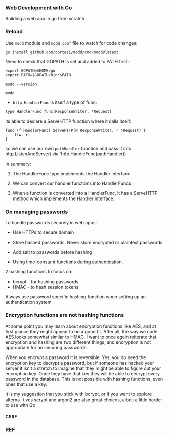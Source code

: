 ### Web Development with Go

Building a web app in go from scratch


### Reload

Use `modd` module and `modd.conf` file to watch for code changes:

```
go install github.com/cortesi/modd/cmd/modd@latest
```

Need to check that GOPATH is set and added to PATH first:
```
export GOPATH=$HOME/go
export PATH=$GOPATH/bin:$PATH

modd --version

modd
```

* `http.HandlerFunc` is itself a type of func:
```
type HandlerFunc func(ResponseWriter, *Request)
```

its able to declare a ServeHTTP function where it calls itself:
```
func (f HandlerFunc) ServeHTTP(w ResponseWriter, r *Request) {
    f(w, r)
}
```

so we can use our own `pathHandler` function and pass it into http.ListenAndServe() via `http.HandleFunc(pathHandler))

In summary:
1. The HandlerFunc type implements the Handler interface

2. We can convert our handler functions into HandlerFuncs

3. When a function is converted into a HandlerFunc, it has a ServeHTTP method which implements the Handler interface.


### On managing passwords

To handle passwords securely in web apps:

* Use HTTPs to secure domain

* Store hashed passwords. Never store encrypted or plaintext passwords.

* Add salt to passwords before hashing

* Using time-constant functions during authentication.


2 hashing functions to focus on:

* bcrypt - for hashing passwords
* HMAC - to hash session tokens

Always use password specific hashing function when setting up an authentication system

### Encryption functions are not hashing functions

At some point you may learn about encryption functions like AES, and at first
glance they might appear to be a good fit. After all, the way we code AES looks
somewhat similar to HMAC. I want to once again reiterate that encryption and
hashing are two different things, and encryption is not appropriate for an securing
passwords.

When you encrypt a password it is reversible. Yes, you do need the encryption key
to decrypt a password, but if someone has hacked your server it isn’t a stretch to
imagine that they might be able to figure out your encryption key. Once they have
that key they will be able to decrypt every password in the database. This is not
possible with hashing functions, even ones that use a key.

It is my suggestion that you stick with bcrypt, or if you want to explore alterna-
tives scrypt and argon2 are also great choices, albeit a little harder to use with
Go


#### CSRF






### REF

[Logging in go]: https://www.bytesizego.com/blog/guide-to-logging-in-go

[Using CSRF middleware]: https://github.com/gorilla/csrf